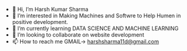 - 👋 Hi, I’m Harsh Kumar Sharma
- 👀 I’m interested in Making Machines and Softwre to Help Humen in positive development.
- 🌱 I’m currently learning DATA SCIENCE AND MACHINE LEARNING 
- 💞️ I’m looking to collaborate on website development
- 📫 How to reach me GMAIL-> harshsharma11d@gmail.com

<!---
harshoo1/harshoo1 is a ✨ special ✨ repository because its `README.md` (this file) appears on your GitHub profile.
You can click the Preview link to take a look at your changes.
--->
